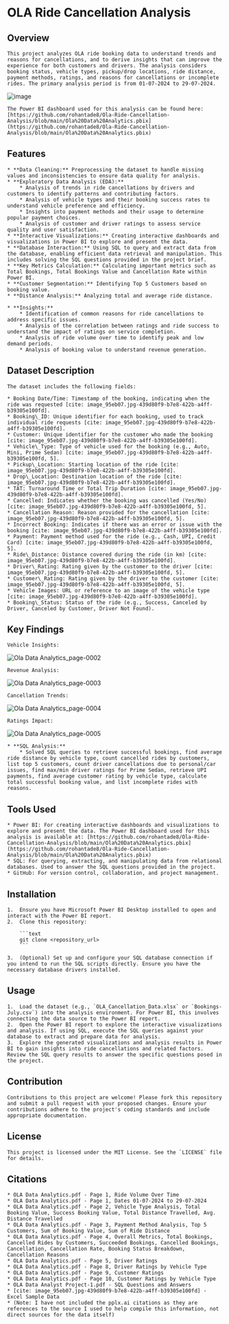 #   OLA Ride Cancellation Analysis

##   Overview

    This project analyzes OLA ride booking data to understand trends and reasons for cancellations, and to derive insights that can improve the experience for both customers and drivers. The analysis considers booking status, vehicle types, pickup/drop locations, ride distance, payment methods, ratings, and reasons for cancellations or incomplete rides. The primary analysis period is from 01-07-2024 to 29-07-2024.

![image](https://github.com/user-attachments/assets/3fb62115-e7d6-470e-a418-374579f28991)

    The Power BI dashboard used for this analysis can be found here: [https://github.com/rohantade8/Ola-Ride-Cancellation-Analysis/blob/main/Ola%20Data%20Analytics.pbix](https://github.com/rohantade8/Ola-Ride-Cancellation-Analysis/blob/main/Ola%20Data%20Analytics.pbix)

##   Features

    * **Data Cleaning:** Preprocessing the dataset to handle missing values and inconsistencies to ensure data quality for analysis.
    * **Exploratory Data Analysis (EDA):**
        * Analysis of trends in ride cancellations by drivers and customers to identify patterns and contributing factors.
        * Analysis of vehicle types and their booking success rates to understand vehicle preference and efficiency.
        * Insights into payment methods and their usage to determine popular payment choices.
        * Analysis of customer and driver ratings to assess service quality and user satisfaction.
    * **Interactive Visualizations:** Creating interactive dashboards and visualizations in Power BI to explore and present the data.
    * **Database Interaction:** Using SQL to query and extract data from the database, enabling efficient data retrieval and manipulation. This includes solving the SQL questions provided in the project brief.
    * **Key Metrics Calculation:** Calculating important metrics such as Total Bookings, Total Bookings Value and Cancellation Rate within Power BI.
    * **Customer Segmentation:** Identifying Top 5 Customers based on booking value.
    * **Distance Analysis:** Analyzing total and average ride distance.

    * **Insights:**
        * Identification of common reasons for ride cancellations to address specific issues.
        * Analysis of the correlation between ratings and ride success to understand the impact of ratings on service completion.
        * Analysis of ride volume over time to identify peak and low demand periods.
        * Analysis of booking value to understand revenue generation.

##   Dataset Description

    The dataset includes the following fields:

    * Booking Date/Time: Timestamp of the booking, indicating when the ride was requested [cite: image_95eb07.jpg-439d80f9-b7e8-422b-a4ff-b39305e100fd].
    * Booking\_ID: Unique identifier for each booking, used to track individual ride requests [cite: image_95eb07.jpg-439d80f9-b7e8-422b-a4ff-b39305e100fd].
    * Customer: Unique identifier for the customer who made the booking [cite: image_95eb07.jpg-439d80f9-b7e8-422b-a4ff-b39305e100fd].
    * Vehicle\_Type: Type of vehicle used for the booking (e.g., Auto, Mini, Prime Sedan) [cite: image_95eb07.jpg-439d80f9-b7e8-422b-a4ff-b39305e100fd, 5].
    * Pickup\_Location: Starting location of the ride [cite: image_95eb07.jpg-439d80f9-b7e8-422b-a4ff-b39305e100fd].
    * Drop\_Location: Destination location of the ride [cite: image_95eb07.jpg-439d80f9-b7e8-422b-a4ff-b39305e100fd].
    * TAT: Turnaround Time or Total Trip Duration [cite: image_95eb07.jpg-439d80f9-b7e8-422b-a4ff-b39305e100fd].
    * Cancelled: Indicates whether the booking was cancelled (Yes/No) [cite: image_95eb07.jpg-439d80f9-b7e8-422b-a4ff-b39305e100fd, 5].
    * Cancellation Reason: Reason provided for the cancellation [cite: image_95eb07.jpg-439d80f9-b7e8-422b-a4ff-b39305e100fd, 5].
    * Incorrect Booking: Indicates if there was an error or issue with the booking [cite: image_95eb07.jpg-439d80f9-b7e8-422b-a4ff-b39305e100fd].
    * Payment: Payment method used for the ride (e.g., Cash, UPI, Credit Card) [cite: image_95eb07.jpg-439d80f9-b7e8-422b-a4ff-b39305e100fd, 5].
    * Ride\_Distance: Distance covered during the ride (in km) [cite: image_95eb07.jpg-439d80f9-b7e8-422b-a4ff-b39305e100fd].
    * Driver\_Rating: Rating given by the customer to the driver [cite: image_95eb07.jpg-439d80f9-b7e8-422b-a4ff-b39305e100fd, 5].
    * Customer\_Rating: Rating given by the driver to the customer [cite: image_95eb07.jpg-439d80f9-b7e8-422b-a4ff-b39305e100fd, 5].
    * Vehicle Images: URL or reference to an image of the vehicle type [cite: image_95eb07.jpg-439d80f9-b7e8-422b-a4ff-b39305e100fd].
    * Booking\_Status: Status of the ride (e.g., Success, Canceled by Driver, Canceled by Customer, Driver Not Found).

##   Key Findings

    Vehicle Insights:

![Ola Data Analytics_page-0002](https://github.com/user-attachments/assets/4858a1ea-787e-415c-83f5-da2e0e05e539)

    Revenue Analysis:

![Ola Data Analytics_page-0003](https://github.com/user-attachments/assets/8022dcbb-be97-4a93-9c4a-f38fa2e92f5e)

    Cancellation Trends:

![Ola Data Analytics_page-0004](https://github.com/user-attachments/assets/82ff7782-4896-483e-a6f2-60952f952791)

    Ratings Impact:

![Ola Data Analytics_page-0005](https://github.com/user-attachments/assets/2159ade6-f0ef-40fc-889c-15d63aab8c5f)

    * **SQL Analysis:**
        * Solved SQL queries to retrieve successful bookings, find average ride distance by vehicle type, count cancelled rides by customers, list top 5 customers, count driver cancellations due to personal/car issues, find max/min driver ratings for Prime Sedan, retrieve UPI payments, find average customer rating by vehicle type, calculate total successful booking value, and list incomplete rides with reasons.

##   Tools Used

    * Power BI: For creating interactive dashboards and visualizations to explore and present the data. The Power BI dashboard used for this analysis is available at: [https://github.com/rohantade8/Ola-Ride-Cancellation-Analysis/blob/main/Ola%20Data%20Analytics.pbix](https://github.com/rohantade8/Ola-Ride-Cancellation-Analysis/blob/main/Ola%20Data%20Analytics.pbix)
    * SQL: For querying, extracting, and manipulating data from relational databases. Used to answer the SQL questions provided in the project.
    * GitHub: For version control, collaboration, and project management.

##   Installation

    1.  Ensure you have Microsoft Power BI Desktop installed to open and interact with the Power BI report.
    2.  Clone this repository:

        ```text
        git clone <repository_url>
        ```

    3.  (Optional) Set up and configure your SQL database connection if you intend to run the SQL scripts directly. Ensure you have the necessary database drivers installed.

##   Usage

    1.  Load the dataset (e.g., `OLA_Cancellation_Data.xlsx` or `Bookings-July.csv`) into the analysis environment. For Power BI, this involves connecting the data source to the Power BI report.
    2.  Open the Power BI report to explore the interactive visualizations and analysis. If using SQL, execute the SQL queries against your database to extract and prepare data for analysis.
    3.  Explore the generated visualizations and analysis results in Power BI to gain insights into ride cancellations and related factors. Review the SQL query results to answer the specific questions posed in the project.

##   Contribution

    Contributions to this project are welcome! Please fork this repository and submit a pull request with your proposed changes. Ensure your contributions adhere to the project's coding standards and include appropriate documentation.

##   License

    This project is licensed under the MIT License. See the `LICENSE` file for details.

##   Citations

    * OLA Data Analytics.pdf - Page 1, Ride Volume Over Time
    * OLA Data Analytics.pdf - Page 1, Dates 01-07-2024 to 29-07-2024
    * OLA Data Analytics.pdf - Page 2, Vehicle Type Analysis, Total Booking Value, Success Booking Value, Total Distance Travelled, Avg. Distance Travelled
    * OLA Data Analytics.pdf - Page 3, Payment Method Analysis, Top 5 Customers, Sum of Booking Value, Sum of Ride Distance
    * OLA Data Analytics.pdf - Page 4, Overall Metrics, Total Bookings, Cancelled Rides by Customers, Succeeded Bookings, Cancelled Bookings, Cancellation, Cancellation Rate, Booking Status Breakdown, Cancellation Reasons
    * OLA Data Analytics.pdf - Page 5, Driver Ratings
    * OLA Data Analytics.pdf - Page 8, Driver Ratings by Vehicle Type
    * OLA Data Analytics.pdf - Page 9, Customer Ratings
    * OLA Data Analytics.pdf - Page 10, Customer Ratings by Vehicle Type
    * OLA Data Analyst Project-1.pdf - SQL Questions and Answers
    * [cite: image_95eb07.jpg-439d80f9-b7e8-422b-a4ff-b39305e100fd] - Excel Sample Data
    * (Note: I have not included the pplx.ai citations as they are references to the source I used to help compile this information, not direct sources for the data itself)
